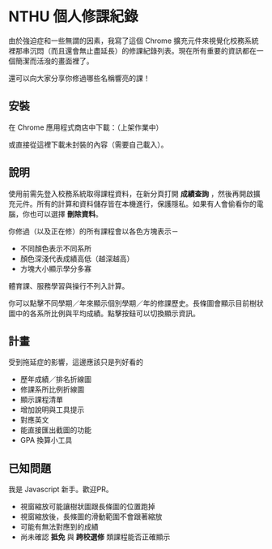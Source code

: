 # NTHU 個人修課紀錄
由於強迫症和一些無謂的因素，我寫了這個 Chrome 擴充元件來視覺化校務系統裡那串沉悶（而且還會無止盡延長）的修課紀錄列表。現在所有重要的資訊都在一個簡潔而活潑的畫面裡了。

還可以向大家分享你修過哪些名稱響亮的課！

## 安裝
在 Chrome 應用程式商店中下載：（上架作業中）

或直接從這裡下載未封裝的內容（需要自己載入）。

## 說明
使用前需先登入校務系統取得課程資料，在新分頁打開 **成績查詢** ，然後再開啟擴充元件。所有的計算和資料儲存皆在本機進行，保護隱私。如果有人會偷看你的電腦，你也可以選擇 **刪除資料**。

你修過（以及正在修）的所有課程會以各色方塊表示－
- 不同顏色表示不同系所
- 顏色深淺代表成績高低（越深越高）
- 方塊大小顯示學分多寡

體育課、服務學習與操行不列入計算。

你可以點擊不同學期／年來顯示個別學期／年的修課歷史。長條圖會顯示目前樹狀圖中的各系所比例與平均成績。點擊按鈕可以切換顯示資訊。

## 計畫
受到拖延症的影響，這邊應該只是列好看的
- 歷年成績／排名折線圖
- 修課系所比例折線圖
- 顯示課程清單
- 增加說明與工具提示
- 對應英文
- 能直接匯出截圖的功能
- GPA 換算小工具

## 已知問題
我是 Javascript 新手。歡迎PR。
- 視窗縮放可能讓樹狀圖跟長條圖的位置跑掉
- 視窗縮放後，長條圖的滑動範圍不會跟著縮放
- 可能有無法對應到的成績
- 尚未確認 **抵免** 與 **跨校選修** 類課程能否正確顯示
